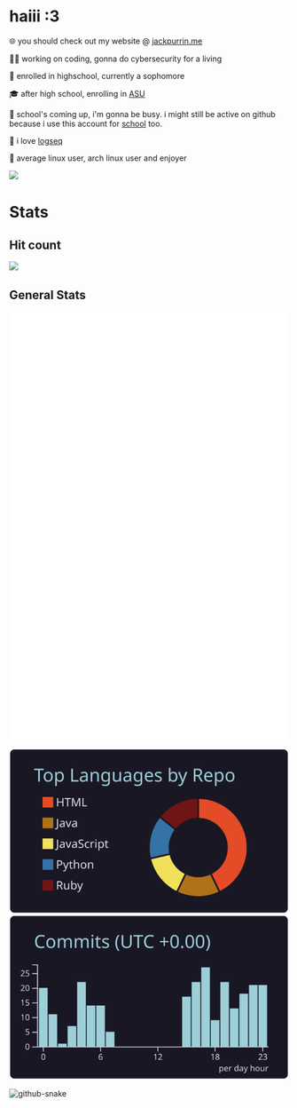 # haiii :3

🌐 you should check out my website @ [jackpurrin.me](https://jackpurrin.me)

🧑‍💻 working on coding, gonna do cybersecurity for a living

🏫 enrolled in highschool, currently a sophomore

🎓 after high school, enrolling in [ASU](https://asu.edu)

📅 school's coming up, i'm gonna be busy. i might still be active on github because i use this account for [school](https://github.com/jackpurrin/school) too.

📝 i love [logseq](https://logseq.com)

🐧 average linux user, arch linux user and enjoyer

[![](https://lastfm-badge.vercel.app/last-played?user=hackpurrin)](https://last.fm/user/hackpurrin)

# Stats

## Hit count

![](https://count.getloli.com/@jackpurrin?name=jackpurrin&theme=rule34&padding=7&offset=0&align=top&scale=1&pixelated=1&darkmode=auto)

## General Stats
<img src="https://raw.githubusercontent.com/jackpurrin/jackpurrin/master/github-metrics.svg">

[![](https://raw.githubusercontent.com/jackpurrin/jackpurrin/master/profile-summary-card-output/rose_pine/1-repos-per-language.svg)](https://github.com/vn7n24fzkq/github-profile-summary-cards) 
[![](https://raw.githubusercontent.com/jackpurrin/jackpurrin/master/profile-summary-card-output/rose_pine/4-productive-time.svg)](https://github.com/vn7n24fzkq/github-profile-summary-cards) 

<picture>
  <source media="(prefers-color-scheme: dark)" srcset="github-snake-dark.svg" />
  <source media="(prefers-color-scheme: light)" srcset="github-snake.svg" />
  <img alt="github-snake" src="github-snake.svg" />
</picture>
